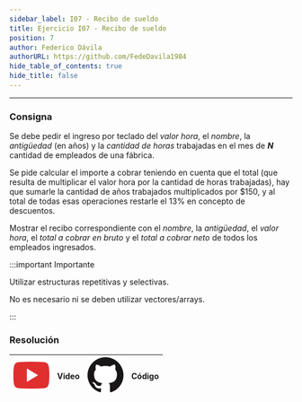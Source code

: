 ```yaml
---
sidebar_label: I07 - Recibo de sueldo
title: Ejercicio I07 - Recibo de sueldo
position: 7
author: Federico Dávila
authorURL: https://github.com/FedeDavila1984
hide_table_of_contents: true
hide_title: false
---
```

---
### Consigna
Se debe pedir el ingreso por teclado del *valor hora*, el *nombre*, la *antigüedad* (en años) y la *cantidad de horas* trabajadas en el mes de ***N*** cantidad de empleados de una fábrica. 

Se pide calcular el importe a cobrar teniendo en cuenta que el total (que resulta de multiplicar el valor hora por la cantidad de horas trabajadas), hay que sumarle la cantidad de años trabajados multiplicados por $150, y al total de todas esas operaciones restarle el 13% en concepto de descuentos. 

Mostrar el recibo correspondiente con el *nombre*, la *antigüedad*, el *valor hora*, el *total a cobrar en bruto* y el *total a cobrar neto* de todos los empleados ingresados. 

:::important Importante

Utilizar estructuras repetitivas y selectivas. 

No es necesario ni se deben utilizar vectores/arrays.

:::

### Resolución
| ![img](/base/youtube.svg) | Video | ![img](/base/github.svg) | Código |
| :-----------------------: | :---: | :----------------------: | :----: |
